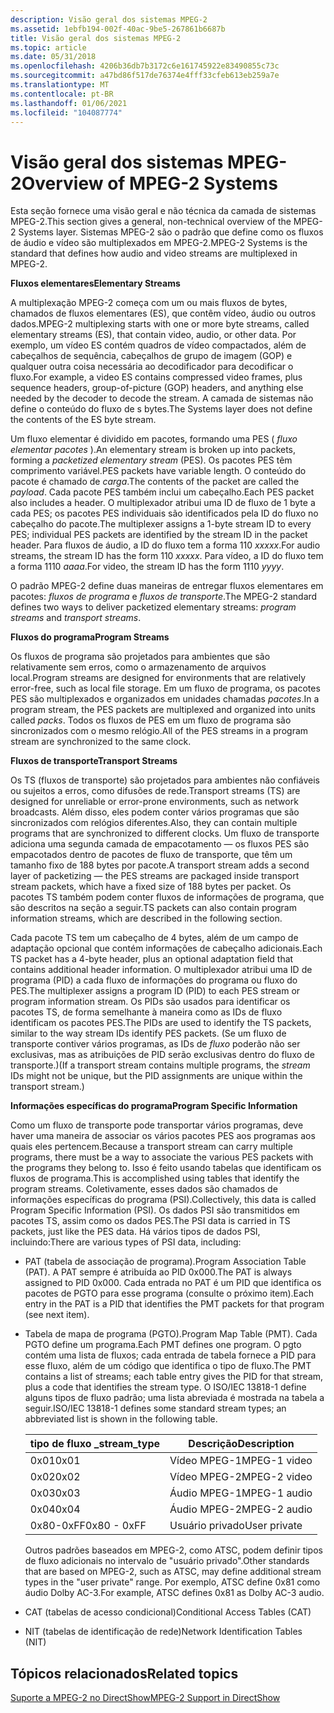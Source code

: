 ```yaml
---
description: Visão geral dos sistemas MPEG-2
ms.assetid: 1ebfb194-002f-40ac-9be5-267861b6687b
title: Visão geral dos sistemas MPEG-2
ms.topic: article
ms.date: 05/31/2018
ms.openlocfilehash: 4206b36db7b3172c6e161745922e83490855c73c
ms.sourcegitcommit: a47bd86f517de76374e4fff33cfeb613eb259a7e
ms.translationtype: MT
ms.contentlocale: pt-BR
ms.lasthandoff: 01/06/2021
ms.locfileid: "104087774"
---
```

# <a name="overview-of-mpeg-2-systems"></a><span data-ttu-id="f4f64-103">Visão geral dos sistemas MPEG-2</span><span class="sxs-lookup"><span data-stu-id="f4f64-103">Overview of MPEG-2 Systems</span></span>

<span data-ttu-id="f4f64-104">Esta seção fornece uma visão geral e não técnica da camada de sistemas MPEG-2.</span><span class="sxs-lookup"><span data-stu-id="f4f64-104">This section gives a general, non-technical overview of the MPEG-2 Systems layer.</span></span> <span data-ttu-id="f4f64-105">Sistemas MPEG-2 são o padrão que define como os fluxos de áudio e vídeo são multiplexados em MPEG-2.</span><span class="sxs-lookup"><span data-stu-id="f4f64-105">MPEG-2 Systems is the standard that defines how audio and video streams are multiplexed in MPEG-2.</span></span>

<span data-ttu-id="f4f64-106">**Fluxos elementares**</span><span class="sxs-lookup"><span data-stu-id="f4f64-106">**Elementary Streams**</span></span>

<span data-ttu-id="f4f64-107">A multiplexação MPEG-2 começa com um ou mais fluxos de bytes, chamados de fluxos elementares (ES), que contêm vídeo, áudio ou outros dados.</span><span class="sxs-lookup"><span data-stu-id="f4f64-107">MPEG-2 multiplexing starts with one or more byte streams, called elementary streams (ES), that contain video, audio, or other data.</span></span> <span data-ttu-id="f4f64-108">Por exemplo, um vídeo ES contém quadros de vídeo compactados, além de cabeçalhos de sequência, cabeçalhos de grupo de imagem (GOP) e qualquer outra coisa necessária ao decodificador para decodificar o fluxo.</span><span class="sxs-lookup"><span data-stu-id="f4f64-108">For example, a video ES contains compressed video frames, plus sequence headers, group-of-picture (GOP) headers, and anything else needed by the decoder to decode the stream.</span></span> <span data-ttu-id="f4f64-109">A camada de sistemas não define o conteúdo do fluxo de s bytes.</span><span class="sxs-lookup"><span data-stu-id="f4f64-109">The Systems layer does not define the contents of the ES byte stream.</span></span>

<span data-ttu-id="f4f64-110">Um fluxo elementar é dividido em pacotes, formando uma PES ( *fluxo elementar pacotes* ).</span><span class="sxs-lookup"><span data-stu-id="f4f64-110">An elementary stream is broken up into packets, forming a *packetized elementary stream* (PES).</span></span> <span data-ttu-id="f4f64-111">Os pacotes PES têm comprimento variável.</span><span class="sxs-lookup"><span data-stu-id="f4f64-111">PES packets have variable length.</span></span> <span data-ttu-id="f4f64-112">O conteúdo do pacote é chamado de *carga*.</span><span class="sxs-lookup"><span data-stu-id="f4f64-112">The contents of the packet are called the *payload*.</span></span> <span data-ttu-id="f4f64-113">Cada pacote PES também inclui um cabeçalho.</span><span class="sxs-lookup"><span data-stu-id="f4f64-113">Each PES packet also includes a header.</span></span> <span data-ttu-id="f4f64-114">O multiplexador atribui uma ID de fluxo de 1 byte a cada PES; os pacotes PES individuais são identificados pela ID do fluxo no cabeçalho do pacote.</span><span class="sxs-lookup"><span data-stu-id="f4f64-114">The multiplexer assigns a 1-byte stream ID to every PES; individual PES packets are identified by the stream ID in the packet header.</span></span> <span data-ttu-id="f4f64-115">Para fluxos de áudio, a ID do fluxo tem a forma 110 *xxxxx*.</span><span class="sxs-lookup"><span data-stu-id="f4f64-115">For audio streams, the stream ID has the form 110 *xxxxx*.</span></span> <span data-ttu-id="f4f64-116">Para vídeo, a ID do fluxo tem a forma 1110 *aaaa*.</span><span class="sxs-lookup"><span data-stu-id="f4f64-116">For video, the stream ID has the form 1110 *yyyy*.</span></span>

<span data-ttu-id="f4f64-117">O padrão MPEG-2 define duas maneiras de entregar fluxos elementares em pacotes: *fluxos de programa* e *fluxos de transporte*.</span><span class="sxs-lookup"><span data-stu-id="f4f64-117">The MPEG-2 standard defines two ways to deliver packetized elementary streams: *program streams* and *transport streams*.</span></span>

<span data-ttu-id="f4f64-118">**Fluxos do programa**</span><span class="sxs-lookup"><span data-stu-id="f4f64-118">**Program Streams**</span></span>

<span data-ttu-id="f4f64-119">Os fluxos de programa são projetados para ambientes que são relativamente sem erros, como o armazenamento de arquivos local.</span><span class="sxs-lookup"><span data-stu-id="f4f64-119">Program streams are designed for environments that are relatively error-free, such as local file storage.</span></span> <span data-ttu-id="f4f64-120">Em um fluxo de programa, os pacotes PES são multiplexados e organizados em unidades chamadas *pacotes*.</span><span class="sxs-lookup"><span data-stu-id="f4f64-120">In a program stream, the PES packets are multiplexed and organized into units called *packs*.</span></span> <span data-ttu-id="f4f64-121">Todos os fluxos de PES em um fluxo de programa são sincronizados com o mesmo relógio.</span><span class="sxs-lookup"><span data-stu-id="f4f64-121">All of the PES streams in a program stream are synchronized to the same clock.</span></span>

<span data-ttu-id="f4f64-122">**Fluxos de transporte**</span><span class="sxs-lookup"><span data-stu-id="f4f64-122">**Transport Streams**</span></span>

<span data-ttu-id="f4f64-123">Os TS (fluxos de transporte) são projetados para ambientes não confiáveis ou sujeitos a erros, como difusões de rede.</span><span class="sxs-lookup"><span data-stu-id="f4f64-123">Transport streams (TS) are designed for unreliable or error-prone environments, such as network broadcasts.</span></span> <span data-ttu-id="f4f64-124">Além disso, eles podem conter vários programas que são sincronizados com relógios diferentes.</span><span class="sxs-lookup"><span data-stu-id="f4f64-124">Also, they can contain multiple programs that are synchronized to different clocks.</span></span> <span data-ttu-id="f4f64-125">Um fluxo de transporte adiciona uma segunda camada de empacotamento — os fluxos PES são empacotados dentro de pacotes de fluxo de transporte, que têm um tamanho fixo de 188 bytes por pacote.</span><span class="sxs-lookup"><span data-stu-id="f4f64-125">A transport stream adds a second layer of packetizing — the PES streams are packaged inside transport stream packets, which have a fixed size of 188 bytes per packet.</span></span> <span data-ttu-id="f4f64-126">Os pacotes TS também podem conter fluxos de informações de programa, que são descritos na seção a seguir.</span><span class="sxs-lookup"><span data-stu-id="f4f64-126">TS packets can also contain program information streams, which are described in the following section.</span></span>

<span data-ttu-id="f4f64-127">Cada pacote TS tem um cabeçalho de 4 bytes, além de um campo de adaptação opcional que contém informações de cabeçalho adicionais.</span><span class="sxs-lookup"><span data-stu-id="f4f64-127">Each TS packet has a 4-byte header, plus an optional adaptation field that contains additional header information.</span></span> <span data-ttu-id="f4f64-128">O multiplexador atribui uma ID de programa (PID) a cada fluxo de informações do programa ou fluxo do PES.</span><span class="sxs-lookup"><span data-stu-id="f4f64-128">The multiplexer assigns a program ID (PID) to each PES stream or program information stream.</span></span> <span data-ttu-id="f4f64-129">Os PIDs são usados para identificar os pacotes TS, de forma semelhante à maneira como as IDs de fluxo identificam os pacotes PES.</span><span class="sxs-lookup"><span data-stu-id="f4f64-129">The PIDs are used to identify the TS packets, similar to the way stream IDs identify PES packets.</span></span> <span data-ttu-id="f4f64-130">(Se um fluxo de transporte contiver vários programas, as IDs de *fluxo* poderão não ser exclusivas, mas as atribuições de PID serão exclusivas dentro do fluxo de transporte.)</span><span class="sxs-lookup"><span data-stu-id="f4f64-130">(If a transport stream contains multiple programs, the *stream* IDs might not be unique, but the PID assignments are unique within the transport stream.)</span></span>

<span data-ttu-id="f4f64-131">**Informações específicas do programa**</span><span class="sxs-lookup"><span data-stu-id="f4f64-131">**Program Specific Information**</span></span>

<span data-ttu-id="f4f64-132">Como um fluxo de transporte pode transportar vários programas, deve haver uma maneira de associar os vários pacotes PES aos programas aos quais eles pertencem.</span><span class="sxs-lookup"><span data-stu-id="f4f64-132">Because a transport stream can carry multiple programs, there must be a way to associate the various PES packets with the programs they belong to.</span></span> <span data-ttu-id="f4f64-133">Isso é feito usando tabelas que identificam os fluxos de programa.</span><span class="sxs-lookup"><span data-stu-id="f4f64-133">This is accomplished using tables that identify the program streams.</span></span> <span data-ttu-id="f4f64-134">Coletivamente, esses dados são chamados de informações específicas do programa (PSI).</span><span class="sxs-lookup"><span data-stu-id="f4f64-134">Collectively, this data is called Program Specific Information (PSI).</span></span> <span data-ttu-id="f4f64-135">Os dados PSI são transmitidos em pacotes TS, assim como os dados PES.</span><span class="sxs-lookup"><span data-stu-id="f4f64-135">The PSI data is carried in TS packets, just like the PES data.</span></span> <span data-ttu-id="f4f64-136">Há vários tipos de dados PSI, incluindo:</span><span class="sxs-lookup"><span data-stu-id="f4f64-136">There are various types of PSI data, including:</span></span>

-   <span data-ttu-id="f4f64-137">PAT (tabela de associação de programa).</span><span class="sxs-lookup"><span data-stu-id="f4f64-137">Program Association Table (PAT).</span></span> <span data-ttu-id="f4f64-138">A PAT sempre é atribuída ao PID 0x000.</span><span class="sxs-lookup"><span data-stu-id="f4f64-138">The PAT is always assigned to PID 0x000.</span></span> <span data-ttu-id="f4f64-139">Cada entrada no PAT é um PID que identifica os pacotes de PGTO para esse programa (consulte o próximo item).</span><span class="sxs-lookup"><span data-stu-id="f4f64-139">Each entry in the PAT is a PID that identifies the PMT packets for that program (see next item).</span></span>
-   <span data-ttu-id="f4f64-140">Tabela de mapa de programa (PGTO).</span><span class="sxs-lookup"><span data-stu-id="f4f64-140">Program Map Table (PMT).</span></span> <span data-ttu-id="f4f64-141">Cada PGTO define um programa.</span><span class="sxs-lookup"><span data-stu-id="f4f64-141">Each PMT defines one program.</span></span> <span data-ttu-id="f4f64-142">O pgto contém uma lista de fluxos; cada entrada de tabela fornece a PID para esse fluxo, além de um código que identifica o tipo de fluxo.</span><span class="sxs-lookup"><span data-stu-id="f4f64-142">The PMT contains a list of streams; each table entry gives the PID for that stream, plus a code that identifies the stream type.</span></span> <span data-ttu-id="f4f64-143">O ISO/IEC 13818-1 define alguns tipos de fluxo padrão; uma lista abreviada é mostrada na tabela a seguir.</span><span class="sxs-lookup"><span data-stu-id="f4f64-143">ISO/IEC 13818-1 defines some standard stream types; an abbreviated list is shown in the following table.</span></span>

    | <span data-ttu-id="f4f64-144">tipo de fluxo \_</span><span class="sxs-lookup"><span data-stu-id="f4f64-144">stream\_type</span></span> | <span data-ttu-id="f4f64-145">Descrição</span><span class="sxs-lookup"><span data-stu-id="f4f64-145">Description</span></span>  |
    |--------------|--------------|
    | <span data-ttu-id="f4f64-146">0x01</span><span class="sxs-lookup"><span data-stu-id="f4f64-146">0x01</span></span>         | <span data-ttu-id="f4f64-147">Vídeo MPEG-1</span><span class="sxs-lookup"><span data-stu-id="f4f64-147">MPEG-1 video</span></span> |
    | <span data-ttu-id="f4f64-148">0x02</span><span class="sxs-lookup"><span data-stu-id="f4f64-148">0x02</span></span>         | <span data-ttu-id="f4f64-149">Vídeo MPEG-2</span><span class="sxs-lookup"><span data-stu-id="f4f64-149">MPEG-2 video</span></span> |
    | <span data-ttu-id="f4f64-150">0x03</span><span class="sxs-lookup"><span data-stu-id="f4f64-150">0x03</span></span>         | <span data-ttu-id="f4f64-151">Áudio MPEG-1</span><span class="sxs-lookup"><span data-stu-id="f4f64-151">MPEG-1 audio</span></span> |
    | <span data-ttu-id="f4f64-152">0x04</span><span class="sxs-lookup"><span data-stu-id="f4f64-152">0x04</span></span>         | <span data-ttu-id="f4f64-153">Áudio MPEG-2</span><span class="sxs-lookup"><span data-stu-id="f4f64-153">MPEG-2 audio</span></span> |
    | <span data-ttu-id="f4f64-154">0x80-0xFF</span><span class="sxs-lookup"><span data-stu-id="f4f64-154">0x80 - 0xFF</span></span>  | <span data-ttu-id="f4f64-155">Usuário privado</span><span class="sxs-lookup"><span data-stu-id="f4f64-155">User private</span></span> |

    

     

    <span data-ttu-id="f4f64-156">Outros padrões baseados em MPEG-2, como ATSC, podem definir tipos de fluxo adicionais no intervalo de "usuário privado".</span><span class="sxs-lookup"><span data-stu-id="f4f64-156">Other standards that are based on MPEG-2, such as ATSC, may define additional stream types in the "user private" range.</span></span> <span data-ttu-id="f4f64-157">Por exemplo, ATSC define 0x81 como áudio Dolby AC-3.</span><span class="sxs-lookup"><span data-stu-id="f4f64-157">For example, ATSC defines 0x81 as Dolby AC-3 audio.</span></span>

-   <span data-ttu-id="f4f64-158">CAT (tabelas de acesso condicional)</span><span class="sxs-lookup"><span data-stu-id="f4f64-158">Conditional Access Tables (CAT)</span></span>
-   <span data-ttu-id="f4f64-159">NIT (tabelas de identificação de rede)</span><span class="sxs-lookup"><span data-stu-id="f4f64-159">Network Identification Tables (NIT)</span></span>

## <a name="related-topics"></a><span data-ttu-id="f4f64-160">Tópicos relacionados</span><span class="sxs-lookup"><span data-stu-id="f4f64-160">Related topics</span></span>

<dl> <dt>

[<span data-ttu-id="f4f64-161">Suporte a MPEG-2 no DirectShow</span><span class="sxs-lookup"><span data-stu-id="f4f64-161">MPEG-2 Support in DirectShow</span></span>](mpeg-2-support-in-directshow.md)
</dt> </dl>

 

 



